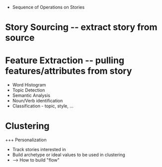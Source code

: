 + Sequence of Operations on Stories
# Story Sourcing -- extract story from source
# Feature Extraction -- pulling features/attributes from story
* Word Histogram
* Topic Detection
* Semantic Analysis
* Noun/Verb identification
* Classification - topic, style, ...
# Clustering

+++ Personalization
* Track stories interested in
* Build archetype or ideal values to be used in clustering
* --> How to build "flow"